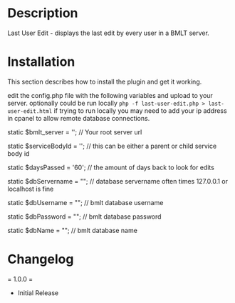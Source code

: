 # Description

Last User Edit - displays the last edit by every user in a BMLT server.

# Installation

This section describes how to install the plugin and get it working.

edit the config.php file with the following variables and upload to your server. optionally could be run locally `php -f last-user-edit.php > last-user-edit.html`
if trying to run locally you may need to add your ip address in cpanel to allow remote database connections.

static $bmlt_server = '';
// Your root server url


static $serviceBodyId = '';
// this can be either a parent or child service body id


static $daysPassed = '60';
// the amount of days back to look for edits


static $dbServername = "";
// database servername often times 127.0.0.1 or localhost is fine


static $dbUsername = "";
// bmlt database username


static $dbPassword = "";
// bmlt database password


static $dbName = "";
// bmlt database name

# Changelog

= 1.0.0 =

* Initial Release
